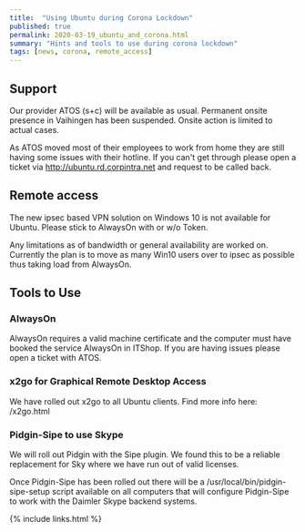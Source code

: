 ```yaml
---
title:  "Using Ubuntu during Corona Lockdown"
published: true
permalink: 2020-03-19_ubuntu_and_corona.html
summary: "Hints and tools to use during corona lockdown"
tags: [news, corona, remote_access]
---
```


## Support
Our provider ATOS (s+c) will be available as usual. Permanent onsite presence in Vaihingen has been suspended. Onsite action is limited to actual cases.

As ATOS moved most of their employees to work from home they are still having some issues with their hotline. If you can't get through please open a ticket via http://ubuntu.rd.corpintra.net and request to be called back.

## Remote access
The new ipsec based VPN solution on Windows 10 is not available for Ubuntu. Please stick to AlwaysOn with or w/o Token.

Any limitations as of bandwidth or general availability are worked on. Currently the plan is to move as many Win10 users over to ipsec as possible thus taking load from AlwaysOn.

## Tools to Use

### AlwaysOn
AlwaysOn requires a valid machine certificate and the computer must have booked the service AlwaysOn in ITShop. If you are having issues please open a ticket with ATOS.

### x2go for Graphical Remote Desktop Access
We have rolled out x2go to all Ubuntu clients. Find more info here: /x2go.html

### Pidgin-Sipe to use Skype
We will roll out Pidgin with the Sipe plugin. We found this to be a reliable replacement for Sky where we have run out of valid licenses.

Once Pidgin-Sipe has been rolled out there will be a /usr/local/bin/pidgin-sipe-setup script available on all computers that will configure Pidgin-Sipe to work with the Daimler Skype backend systems.


{% include links.html %}
